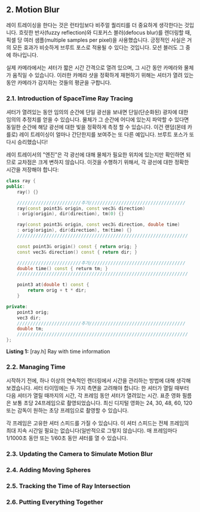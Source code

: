 ## 2. Motion Blur

레이 트레이싱을 한다는 것은 런타임보다 비주얼 퀄리티를 더 중요하게 생각한다는 것입니다. 흐릿한 반사(fuzzy reflection)와 디포커스 블러(defocus blur)를 렌더링할 때, 픽셀 당 여러 샘플(multiple samples per pixel)을 사용했습니다. 긍정적인 사실은 거의 모든 효과가 비슷하게 브루트 포스로 적용될 수 있다는 것입니다. 모션 블러도 그 중에 하나입니다.

실제 카메라에서는 셔터가 짧은 시간 간격으로 열려 있으며, 그 시간 동안 카메라와 물체가 움직일 수 있습니다. 이러한 카메라 샷을 정확하게 재현하기 위해는 셔터가 열려 있는 동안 카메라가 감지하는 것들의 평균을 구합니다.

### 2.1. Introduction of SpaceTime Ray Tracing

셔터가 열려있는 동안 임의의 순간에 단일 광선을 보내면 단일(단순화된) 광자에 대한 임의의 추정치를 얻을 수 있습니다. 물체가 그 순간에 어디에 있는지 파악할 수 있다면 동일한 순간에 해당 광선에 대한 빛을 정확하게 측정 할 수 있습니다. 이건 랜덤(몬테 카를로) 레이 트레이싱이 얼마나 간단한지를 보여주는 또 다른 예입니다. 브루트 포스가 또 다시 승리했습니다!

레이 트레이서의 "엔진"은 각 광선에 대해 물체가 필요한 위치에 있는지만 확인하면 되므로 교차점은 크게 변하지 않습니다. 이것을 수행하기 위해서, 각 광선에 대한 정확한 시간을 저장해야 합니다:

```c++
class ray {
public:
    ray() {}

    ////////////////////////추가////////////////////////////////////
    ray(const point3& origin, const vec3& direction)
    : orig(origin), dir(direction), tm(0) {}

    ray(const point3& origin, const vec3& direction, double time)
    : orig(origin), dir(direction), tm(time) {}
    ////////////////////////////////////////////////////////////////

    const point3& origin() const { return orig; }
    const vec3& direction() const { return dir; }

    ////////////////////////추가////////////////////////////////////
    double time() const { returm tm; }
    ////////////////////////////////////////////////////////////////

    point3 at(double t) const {
        return orig + t * dir;
    }

private:
    point3 orig;
    vec3 dir;
    ////////////////////////추가////////////////////////////////////
    double tm;
    ////////////////////////////////////////////////////////////////
};
```

**Listing 1:** [ray.h] Ray with time information

### 2.2. Managing Time

시작하기 전에, 하나 이상의 연속적인 렌더링에서 시간을 관리하는 방법에 대해 생각해 보겠습니다. 셔터 타이밍에는 두 가지 측면을 고려해야 합니다: 한 셔터가 열릴 때부터 다음 셔터가 열릴 때까지의 시간, 각 프레임 동안 셔터가 열려있는 시간. 표준 영화 필름은 보통 초당 24프레임으로 촬영되었습니다. 최신 디지털 영화는 24, 30, 48, 60, 120 또는 감독이 원하는 초당 프레임으로 촬영할 수 있습니다.

각 프레임은 고유한 셔터 스피드를 가질 수 있습니다. 이 셔터 스피드는 전체 프레임의 최대 지속 시간일 필요는 없습니다(일반적으로 그렇지 않습니다). 매 프레임마다 1/1000초 동안 또는 1/60초 동안 셔터를 열 수 있습니다.

### 2.3. Updating the Camera to Simulate Motion Blur

### 2.4. Adding Moving Spheres

### 2.5. Tracking the Time of Ray Intersection

### 2.6. Putting Everything Together
